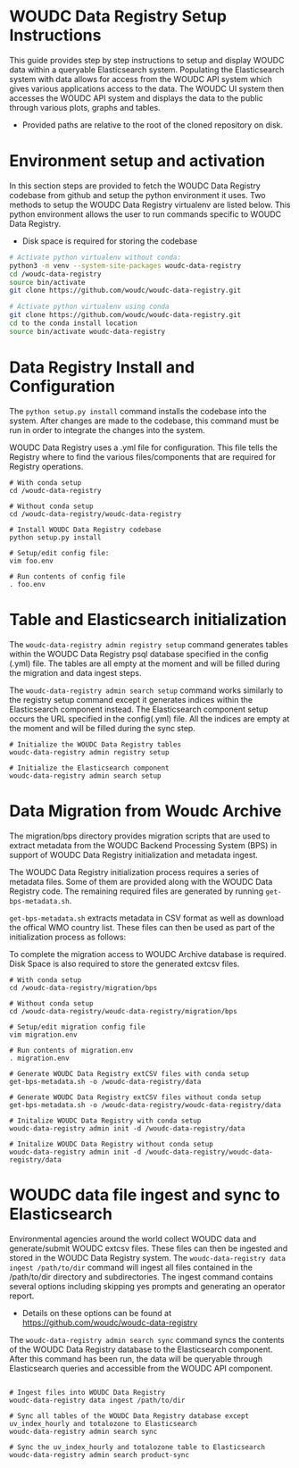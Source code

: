 # WOUDC Data Registry Setup Instructions

This guide provides step by step instructions to setup and display WOUDC data 
within a queryable Elasticsearch system. Populating the Elasticsearch system with 
data allows for access from the WOUDC API system which gives various applications 
access to the data. The WOUDC UI system then accesses  the WOUDC API system
and displays the data to the public through various plots, graphs and tables.  

* Provided paths are relative to the root of the cloned repository on disk.

# Environment setup and activation
In this section steps are provided to fetch the WOUDC Data Registry codebase from 
github and setup the python environment it uses. Two methods to setup the 
WOUDC Data Registry virtualenv are listed below. This python environment 
allows the user to run commands specific to WOUDC Data Registry.

* Disk space is required for storing the codebase
```bash
# Activate python virtualenv without conda: 
python3 -m venv --system-site-packages woudc-data-registry
cd /woudc-data-registry
source bin/activate
git clone https://github.com/woudc/woudc-data-registry.git

# Activate python virtualenv using conda
git clone https://github.com/woudc/woudc-data-registry.git
cd to the conda install location
source bin/activate woudc-data-registry
```
# Data Registry Install and Configuration 
The `python setup.py install` command installs the codebase into the
system. After changes are made to the codebase, this command must be
run in order to integrate the changes into the system. 

WOUDC Data Registry uses a .yml file for configuration. This file 
tells the Registry where to find the various files/components that 
are required for Registry operations. 
```
# With conda setup
cd /woudc-data-registry

# Without conda setup
cd /woudc-data-registry/woudc-data-registry

# Install WOUDC Data Registry codebase
python setup.py install
 
# Setup/edit config file: 
vim foo.env

# Run contents of config file
. foo.env
```
# Table and Elasticsearch initialization
The `woudc-data-registry admin registry setup` command generates tables within the WOUDC Data Registry
psql database specified in the config (.yml) file. The tables are all empty
at the moment and will be filled during the migration and data ingest steps.

The `woudc-data-registry admin search setup` command works similarly to the registry setup
command except it generates indices within the Elasticsearch component instead. 
The Elasticsearch component setup occurs the URL specified in the config(.yml) file. 
All the indices are empty at the moment and will be filled during the sync step.

```
# Initialize the WOUDC Data Registry tables
woudc-data-registry admin registry setup

# Initialize the Elasticsearch component
woudc-data-registry admin search setup
```
# Data Migration from Woudc Archive
The migration/bps directory provides migration scripts that are used to extract
metadata from the WOUDC Backend Processing System (BPS) in support of
WOUDC Data Registry initialization and metadata ingest.

The WOUDC Data Registry initialization process requires a series of metadata
files. Some of them are provided along with the WOUDC Data Registry code.
The remaining required files are generated by running `get-bps-metadata.sh`.

`get-bps-metadata.sh` extracts metadata in CSV format as well as download
the offical WMO country list.  These files can then be used as part of the
initialization process as follows:

To complete the migration access to WOUDC Archive database is required. Disk Space
is also required to store the generated extcsv files.
```
# With conda setup
cd /woudc-data-registry/migration/bps

# Without conda setup
cd /woudc-data-registry/woudc-data-registry/migration/bps

# Setup/edit migration config file
vim migration.env

# Run contents of migration.env
. migration.env

# Generate WOUDC Data Registry extCSV files with conda setup
get-bps-metadata.sh -o /woudc-data-registry/data 

# Generate WOUDC Data Registry extCSV files without conda setup
get-bps-metadata.sh -o /woudc-data-registry/woudc-data-registry/data

# Initalize WOUDC Data Registry with conda setup
woudc-data-registry admin init -d /woudc-data-registry/data

# Initalize WOUDC Data Registry without conda setup
woudc-data-registry admin init -d /woudc-data-registry/woudc-data-registry/data
```
# WOUDC data file ingest and sync to Elasticsearch
Environmental agencies around the world collect WOUDC data and generate/submit WOUDC extcsv files.
These files can then be ingested and stored in the WOUDC Data Registry system. The 
`woudc-data-registry data ingest /path/to/dir` command will ingest all files contained in the
/path/to/dir directory and subdirectories. The ingest command contains several options including 
skipping yes prompts and generating an operator report. 

* Details on these options can be found at https://github.com/woudc/woudc-data-registry

The `woudc-data-registry admin search sync` command syncs the contents of the WOUDC Data
Registry database to the Elasticsearch component. After this command has been run, the data will be 
queryable through Elasticsearch queries and accessible from the WOUDC API component.
```

# Ingest files into WOUDC Data Registry
woudc-data-registry data ingest /path/to/dir

# Sync all tables of the WOUDC Data Registry database except uv_index_hourly and totalozone to Elasticsearch
woudc-data-registry admin search sync

# Sync the uv_index_hourly and totalozone table to Elasticsearch
woudc-data-registry admin search product-sync
```
